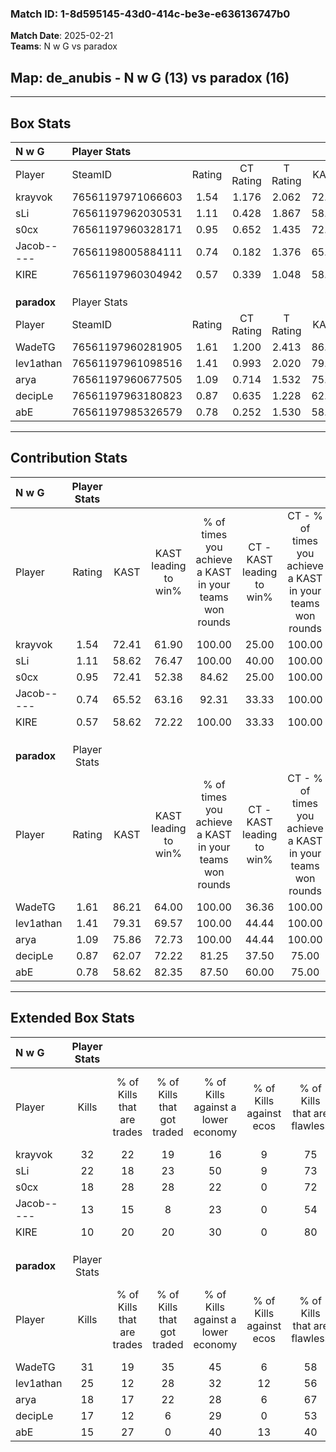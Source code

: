 ### Match ID: 1-8d595145-43d0-414c-be3e-e636136747b0  
**Match Date**: 2025-02-21  
**Teams**: N w G vs paradox  

## **Map**: de_anubis - N w G (13) vs paradox (16)  
---  

## Box Stats  

| **N w G**   | Player Stats      |        |           |          |       |       |       |         |        |      |     |
| :- | :- | :-: | :-: | :-: | :-: | :-: | :-: | :-: | :-: | :-: | :-: |
| Player      | SteamID           | Rating | CT Rating | T Rating | KAST  |  ADR  | Kills | Assists | Deaths | K/D  | HS% |
| krayvok     | 76561197971066603 |  1.54  |   1.176   |  2.062   | 72.41 | 104.3 |  32   |    8    |   20   | 1.60 | 43  |
| sLi         | 76561197962030531 |  1.11  |   0.428   |  1.867   | 58.62 | 90.5  |  22   |    8    |   19   | 1.16 | 27  |
| s0cx        | 76561197960328171 |  0.95  |   0.652   |  1.435   | 72.41 | 72.9  |  18   |    8    |   24   | 0.75 | 44  |
| Jacob-----  | 76561198005884111 |  0.74  |   0.182   |  1.376   | 65.52 | 61.6  |  13   |    7    |   22   | 0.59 | 30  |
| KIRE        | 76561197960304942 |  0.57  |   0.339   |  1.048   | 58.62 | 47.9  |  10   |    9    |   22   | 0.45 | 40  |
|             |                   |        |           |          |       |       |       |         |        |      |     |
|             |                   |        |           |          |       |       |       |         |        |      |     |
|             |                   |        |           |          |       |       |       |         |        |      |     |
| **paradox** | Player Stats      |        |           |          |       |       |       |         |        |      |     |
| Player      | SteamID           | Rating | CT Rating | T Rating | KAST  |  ADR  | Kills | Assists | Deaths | K/D  | HS% |
| WadeTG      | 76561197960281905 |  1.61  |   1.200   |  2.413   | 86.21 | 108.0 |  31   |    5    |   20   | 1.55 | 58  |
| lev1athan   | 76561197961098516 |  1.41  |   0.993   |  2.020   | 79.31 | 106.2 |  25   |   11    |   19   | 1.32 | 60  |
| arya        | 76561197960677505 |  1.09  |   0.714   |  1.532   | 75.86 | 76.6  |  18   |   11    |   19   | 0.95 | 44  |
| decipLe     | 76561197963180823 |  0.87  |   0.635   |  1.228   | 62.07 | 61.0  |  17   |    5    |   20   | 0.85 | 29  |
| abE         | 76561197985326579 |  0.78  |   0.252   |  1.530   | 58.62 | 51.2  |  15   |    2    |   18   | 0.83 | 66  |
---  

## Contribution Stats  

| **N w G**   | Player Stats |       |                      |                                                        |                           |                                                             |                          |                                                            |
| :- | :-: | :-: | :-: | :-: | :-: | :-: | :-: | :-: |
| Player      |    Rating    | KAST  | KAST leading to win% | % of times you achieve a KAST in your teams won rounds | CT - KAST leading to win% | CT - % of times you achieve a KAST in your teams won rounds | T - KAST leading to win% | T - % of times you achieve a KAST in your teams won rounds |
| krayvok     |     1.54     | 72.41 |        61.90         |                         100.00                         |           25.00           |                           100.00                            |          84.62           |                           100.00                           |
| sLi         |     1.11     | 58.62 |        76.47         |                         100.00                         |           40.00           |                           100.00                            |          91.67           |                           100.00                           |
| s0cx        |     0.95     | 72.41 |        52.38         |                         84.62                          |           25.00           |                           100.00                            |          69.23           |                           81.82                            |
| Jacob-----  |     0.74     | 65.52 |        63.16         |                         92.31                          |           33.33           |                           100.00                            |          76.92           |                           90.91                            |
| KIRE        |     0.57     | 58.62 |        72.22         |                         100.00                         |           33.33           |                           100.00                            |          91.67           |                           100.00                           |
|             |              |       |                      |                                                        |                           |                                                             |                          |                                                            |
|             |              |       |                      |                                                        |                           |                                                             |                          |                                                            |
|             |              |       |                      |                                                        |                           |                                                             |                          |                                                            |
| **paradox** | Player Stats |       |                      |                                                        |                           |                                                             |                          |                                                            |
| Player      |    Rating    | KAST  | KAST leading to win% | % of times you achieve a KAST in your teams won rounds | CT - KAST leading to win% | CT - % of times you achieve a KAST in your teams won rounds | T - KAST leading to win% | T - % of times you achieve a KAST in your teams won rounds |
| WadeTG      |     1.61     | 86.21 |        64.00         |                         100.00                         |           36.36           |                           100.00                            |          85.71           |                           100.00                           |
| lev1athan   |     1.41     | 79.31 |        69.57         |                         100.00                         |           44.44           |                           100.00                            |          85.71           |                           100.00                           |
| arya        |     1.09     | 75.86 |        72.73         |                         100.00                         |           44.44           |                           100.00                            |          92.31           |                           100.00                           |
| decipLe     |     0.87     | 62.07 |        72.22         |                         81.25                          |           37.50           |                            75.00                            |          100.00          |                           83.33                            |
| abE         |     0.78     | 58.62 |        82.35         |                         87.50                          |           60.00           |                            75.00                            |          91.67           |                           91.67                            |
---  

## Extended Box Stats  

| **N w G**   | Player Stats |                            |                            |                                    |                         |                              |                                 |        |                             |                                     |                          |                               |                            |
| :- | :-: | :-: | :-: | :-: | :-: | :-: | :-: | :-: | :-: | :-: | :-: | :-: | :-: |
| Player      |    Kills     | % of Kills that are trades | % of Kills that got traded | % of Kills against a lower economy | % of Kills against ecos | % of Kills that are flawless | % of Kills that are close duels | Deaths | % of Deaths that get traded | % of Deaths against a lower economy | % of Deaths against ecos | % of Deaths that are flawless | % of Deaths that are close |
| krayvok     |      32      |             22             |             19             |                 16                 |            9            |              75              |                3                |   20   |             25              |                 15                  |            0             |              50               |             5              |
| sLi         |      22      |             18             |             23             |                 50                 |            9            |              73              |                5                |   19   |             16              |                 16                  |            5             |              47               |             5              |
| s0cx        |      18      |             28             |             28             |                 22                 |            0            |              72              |               11                |   24   |             25              |                 17                  |            4             |              58               |             8              |
| Jacob-----  |      13      |             15             |             8              |                 23                 |            0            |              54              |               15                |   22   |             14              |                 14                  |            5             |              55               |             9              |
| KIRE        |      10      |             20             |             20             |                 30                 |            0            |              80              |               20                |   22   |             27              |                  9                  |            5             |              59               |             0              |
|             |              |                            |                            |                                    |                         |                              |                                 |        |                             |                                     |                          |                               |                            |
|             |              |                            |                            |                                    |                         |                              |                                 |        |                             |                                     |                          |                               |                            |
|             |              |                            |                            |                                    |                         |                              |                                 |        |                             |                                     |                          |                               |                            |
| **paradox** | Player Stats |                            |                            |                                    |                         |                              |                                 |        |                             |                                     |                          |                               |                            |
| Player      |    Kills     | % of Kills that are trades | % of Kills that got traded | % of Kills against a lower economy | % of Kills against ecos | % of Kills that are flawless | % of Kills that are close duels | Deaths | % of Deaths that get traded | % of Deaths against a lower economy | % of Deaths against ecos | % of Deaths that are flawless | % of Deaths that are close |
| WadeTG      |      31      |             19             |             35             |                 45                 |            6            |              58              |                3                |   20   |             30              |                 20                  |            10            |              85               |             5              |
| lev1athan   |      25      |             12             |             28             |                 32                 |           12            |              56              |                8                |   19   |             21              |                 16                  |            5             |              47               |             11             |
| arya        |      18      |             17             |             22             |                 28                 |            6            |              67              |               11                |   19   |              5              |                 16                  |            5             |              84               |             11             |
| decipLe     |      17      |             12             |             6              |                 29                 |            0            |              53              |                6                |   20   |             15              |                 20                  |            5             |              70               |             5              |
| abE         |      15      |             27             |             0              |                 40                 |           13            |              40              |                0                |   18   |             28              |                 22                  |            6             |              72               |             11             |
